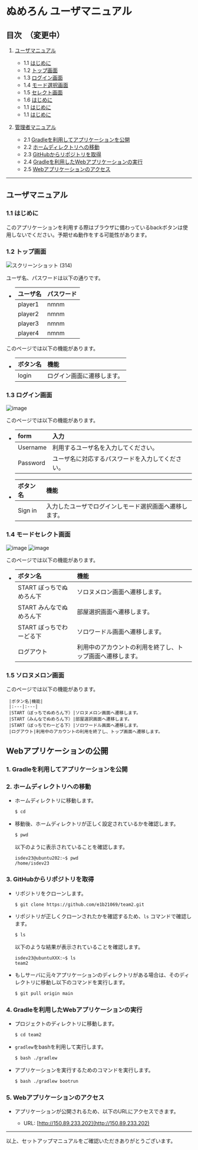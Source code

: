 # ぬめろん ユーザマニュアル

## 目次　（変更中）

1. [ユーザマニュアル](#ユーザマニュアル)
    - 1.1 [はじめに](#1-はじめに)
    - 1.2 [トップ画面](#2-トップ画面)
    - 1.3 [ログイン画面](#3-ログイン画面)
    - 1.4 [モード選択画面](#4-モード選択画面)
    - 1.5 [セレクト画面](#5-セレクト画面)
    - 1.6 [はじめに](#1-はじめに)
    - 1.1 [はじめに](#1-はじめに)
    - 1.1 [はじめに](#1-はじめに)

2. [管理者マニュアル](#管理者マニュアル)
    - 2.1 [Gradleを利用してアプリケーションを公開](#1-gradleを利用してアプリケーションを公開)
    - 2.2 [ホームディレクトリへの移動](#2-ホームディレクトリへの移動)
    - 2.3 [GitHubからリポジトリを取得](#3-githubからリポジトリを取得)
    - 2.4 [Gradleを利用したWebアプリケーションの実行](#4-gradleを利用したwebアプリケーションの実行)
    - 2.5 [Webアプリケーションのアクセス](#5-webアプリケーションのアクセス)

---

## ユーザマニュアル

### 1.1 はじめに

このアプリケーションを利用する際はブラウザに備わっているbackボタンは使用しないでください。予期せぬ動作をする可能性があります。


### 1.2 トップ画面
![スクリーンショット (314)](https://github.com/e1b21069/team2/assets/119833702/a927e034-0adc-4695-a70e-3cf286db900a)

ユーザ名、パスワードは以下の通りです。
   - |ユーザ名|パスワード|
     |:---|:---|
     |player1|nmnm
     |player2|nmnm
     |player3|nmnm
     |player4|nmnm

このページでは以下の機能があります。
     
   - |ボタン名|機能|
     |:---|:---|
     |login|ログイン画面に遷移します。


### 1.3 ログイン画面
![image](https://github.com/e1b21069/team2/assets/119833702/eb090fd9-02a8-4ba4-b92e-fc9fc30ae752)

このページでは以下の機能があります。

   - |form|入力|
     |:---|:---|
     |Username|利用するユーザ名を入力してください。
     |Password|ユーザ名に対応するパスワードを入力してください。
   - |ボタン名|機能|
     |:---|:---|
     |Sign in|入力したユーザでログインしモード選択画面へ遷移します。


### 1.4 モードセレクト画面
![image](https://github.com/e1b21069/team2/assets/119833702/524e0a90-1278-437b-86e0-a3f1919f8f2a)
![image](https://github.com/e1b21069/team2/assets/119833702/12f3608c-1edf-463c-813a-cf1d4a7cede8)


このページでは以下の機能があります。
   - |ボタン名|機能|
     |:---|:---|
     |START ぼっちでぬめろん下|ソロヌメロン画面へ遷移します。|
     |START みんなでぬめろん下|部屋選択画面へ遷移します。|
     |START ぼっちでわーどる下|ソロワードル画面へ遷移します。|
     |ログアウト|利用中のアカウントの利用を終了し、トップ画面へ遷移します。|

### 1.5 ソロヌメロン画面



このページでは以下の機能があります。

     |ボタン名|機能|
     |:---|:---|
     |START（ぼっちでぬめろん下）|ソロヌメロン画面へ遷移します。
     |START（みんなでぬめろん下）|部屋選択画面へ遷移します。
     |START（ぼっちでわーどる下）|ソロワードル画面へ遷移します。
     |ログアウト|利用中のアカウントの利用を終了し、トップ画面へ遷移します。

## Webアプリケーションの公開

### 1. Gradleを利用してアプリケーションを公開

### 2. ホームディレクトリへの移動

   - ホームディレクトリに移動します。

     ```bash
     $ cd
     ```

   - 移動後、ホームディレクトリが正しく設定されているかを確認します。

     ```bash
     $ pwd
     ```

     以下のように表示されていることを確認します。

     ```
     isdev23@ubuntu202:~$ pwd
     /home/isdev23
     ```

### 3. GitHubからリポジトリを取得

   - リポジトリをクローンします。

     ```bash
     $ git clone https://github.com/e1b21069/team2.git
     ```

   - リポジトリが正しくクローンされたかを確認するため、`ls` コマンドで確認します。

     ```bash
     $ ls
     ```

     以下のような結果が表示されていることを確認します。

     ```
     isdev23@ubuntuXXX:~$ ls
     team2
     ```

   - もしサーバに元々アプリケーションのディレクトリがある場合は、そのディレクトリに移動し以下のコマンドを実行します。

     ```bash
     $ git pull origin main
     ```

### 4. Gradleを利用したWebアプリケーションの実行

   - プロジェクトのディレクトリに移動します。

     ```bash
     $ cd team2
     ```

   - `gradlew`をbashを利用して実行します。

     ```bash
     $ bash ./gradlew
     ```

   - アプリケーションを実行するためのコマンドを実行します。

     ```bash
     $ bash ./gradlew bootrun
     ```

### 5. Webアプリケーションのアクセス

   - アプリケーションが公開されるため、以下のURLにアクセスできます。

     - URL: [http://150.89.233.202](http://150.89.233.202)

---

以上、セットアップマニュアルをご確認いただきありがとうございます。
